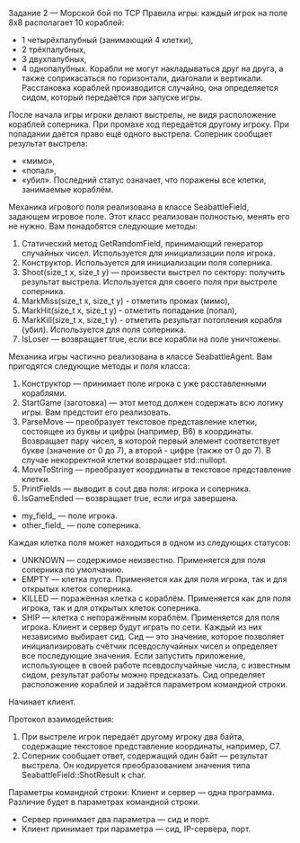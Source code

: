 Задание 2 — Морской бой по TCP
Правила игры: каждый игрок на поле 8х8 располагает 10 кораблей:
- 1 четырёхпалубный (занимающий 4 клетки),
- 2 трёхпалубных,
- 3 двухпалубных,
- 4 однопалубных.
Корабли не могут накладываться друг на друга, а также соприкасаться по горизонтали, диагонали и вертикали.
Расстановка кораблей производится случайно, она определяется сидом, который передаётся при запуске игры.

После начала игры игроки делают выстрелы, не видя расположение кораблей соперника. При промахе ход передаётся другому игроку.
При попадании даётся право ещё одного выстрела. Соперник сообщает результат выстрела:
- «мимо»,
- «попал»,
- «убил».
Последний статус означает, что поражены все клетки, занимаемые кораблём.

Механика игрового поля реализована в классе SeabattleField, задающем игровое поле. Этот класс реализован полностью, менять его не нужно.
Вам понадобятся следующие методы:
1) Статический метод GetRandomField, принимающий генератор случайных чисел. Используется для инициализации поля игрока.
2) Конструктор. Используется для инициализации поля соперника.
3) Shoot(size_t x, size_t y) — произвести выстрел по сектору: получить результат выстрела.
Используется для своего поля при выстреле соперника.
4) MarkMiss(size_t x, size_t y) - отметить промах (мимо),
5) MarkHit(size_t x, size_t y) - отметить попадание (попал),
6) MarkKill(size_t x, size_t y) - отметить результат потопления корабля (убил).
Используется для поля соперника.
7) IsLoser — возвращает true, если все корабли на поле уничтожены.

Механика игры частично реализована в классе SeabattleAgent. Вам пригодятся следующие методы и поля класса:
1) Конструктор — принимает поле игрока с уже расставленными кораблями.
2) StartGame (заготовка) — этот метод должен содержать всю логику игры. Вам предстоит его реализовать.
3) ParseMove — преобразует текстовое представление клетки, состоящее из буквы и цифры (например, B6) в координаты.
Возвращает пару чисел, в которой первый элемент соответствует букве (значение от 0 до 7), а второй - цифре (также от 0 до 7).
В случае некорректной клетки возвращает std::nullopt.
4) MoveToString — преобразует координаты в текстовое представление клетки.
5) PrintFields — выводит в cout два поля: игрока и соперника.
6) IsGameEnded — возвращает true, если игра завершена.
 - my_field_ — поле игрока.
 - other_field_ — поле соперника.

Каждая клетка поля может находиться в одном из следующих статусов:
- UNKNOWN — содержимое неизвестно. Применяется для поля соперника по умолчанию.
- EMPTY — клетка пуста. Применяется как для поля игрока, так и для открытых клеток соперника.
- KILLED — поражённая клетка с кораблём. Применяется как для поля игрока, так и для открытых клеток соперника.
- SHIP — клетка с непоражённым кораблём. Применяется для поля игрока.
Клиент и сервер будут играть по сети. Каждый из них независимо выбирает сид. Сид — это значение, которое позволяет
инициализировать счётчик псевдослучайных чисел и определяет все последующие значения.
Если запустить приложение, использующее в своей работе псевдослучайные числа, с известным сидом, результат работы можно предсказать.
Сид определяет расположение кораблей и задаётся параметром командной строки.

Начинает клиент.

Протокол взаимодействия:
1) При выстреле игрок передаёт другому игроку два байта, содержащие текстовое представление координаты, например, C7.
2) Соперник сообщает ответ, содержащий один байт — результат выстрела. Он кодируется преобразованием значения типа SeabattleField::ShotResult к char.

Параметры командной строки:
Клиент и сервер — одна программа. Различие будет в параметрах командной строки.
- Сервер принимает два параметра — сид и порт.
- Клиент принимает три параметра — сид, IP-сервера, порт.